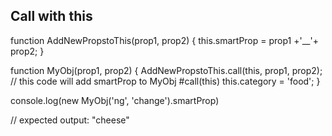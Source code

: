 ## Call with this

function AddNewPropstoThis(prop1, prop2) {
  this.smartProp = prop1 +'__'+ prop2;
}

function MyObj(prop1, prop2) {
  AddNewPropstoThis.call(this, prop1, prop2); // this code will add smartProp to MyObj #call(this)
  this.category = 'food';
}

console.log(new MyObj('ng', 'change').smartProp)

// expected output: "cheese"
